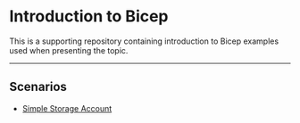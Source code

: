 # Introduction to Bicep

This is a supporting repository containing introduction to Bicep examples used when presenting the topic.

---

## Scenarios

* [Simple Storage Account](/scenarios/simple-storage-account/simple-storage-account.md)
